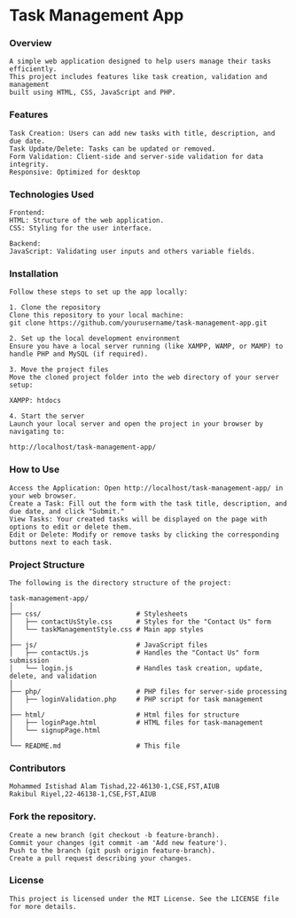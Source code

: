 # Task Management App

### Overview
    A simple web application designed to help users manage their tasks efficiently. 
    This project includes features like task creation, validation and management 
    built using HTML, CSS, JavaScript and PHP.

### Features
    Task Creation: Users can add new tasks with title, description, and due date.
    Task Update/Delete: Tasks can be updated or removed.
    Form Validation: Client-side and server-side validation for data integrity.
    Responsive: Optimized for desktop

### Technologies Used
    Frontend:
    HTML: Structure of the web application.
    CSS: Styling for the user interface.

    Backend:
    JavaScript: Validating user inputs and others variable fields.

### Installation

    Follow these steps to set up the app locally:

    1. Clone the repository
    Clone this repository to your local machine:
    git clone https://github.com/yourusername/task-management-app.git

    2. Set up the local development environment
    Ensure you have a local server running (like XAMPP, WAMP, or MAMP) to handle PHP and MySQL (if required).

    3. Move the project files
    Move the cloned project folder into the web directory of your server setup:

    XAMPP: htdocs

    4. Start the server
    Launch your local server and open the project in your browser by navigating to:

    http://localhost/task-management-app/

### How to Use
    Access the Application: Open http://localhost/task-management-app/ in your web browser.
    Create a Task: Fill out the form with the task title, description, and due date, and click "Submit."
    View Tasks: Your created tasks will be displayed on the page with options to edit or delete them.
    Edit or Delete: Modify or remove tasks by clicking the corresponding buttons next to each task.

### Project Structure
    The following is the directory structure of the project:

    task-management-app/
    │
    ├── css/                        # Stylesheets
    │   ├── contactUsStyle.css      # Styles for the "Contact Us" form
    │   └── taskManagementStyle.css # Main app styles
    │
    ├── js/                         # JavaScript files
    │   ├── contactUs.js            # Handles the "Contact Us" form submission
    │   └── login.js                # Handles task creation, update, delete, and validation
    │
    ├── php/                        # PHP files for server-side processing
    │   ├── loginValidation.php     # PHP script for task management
    │
    ├── html/                       # Html files for structure
    │   ├── loginPage.html          # HTML files for task-management
    │   └── signupPage.html
    │
    └── README.md                   # This file

### Contributors
    Mohammed Istishad Alam Tishad,22-46130-1,CSE,FST,AIUB
    Rakibul Riyel,22-46138-1,CSE,FST,AIUB

### Fork the repository.

    Create a new branch (git checkout -b feature-branch).
    Commit your changes (git commit -am 'Add new feature').
    Push to the branch (git push origin feature-branch).
    Create a pull request describing your changes.

### License
    This project is licensed under the MIT License. See the LICENSE file for more details.

